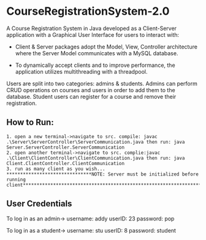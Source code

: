 # CourseRegistrationSystem-2.0
A Course Registration System in Java developed as a Client-Server application with a Graphical User Interface for users to interact with:
                       
- Client & Server packages adopt the Model, View, Controller architecture where the Server Model communicates with a MySQL database.
                       
- To dynamically accept clients and to improve performance, the application utilizes multithreading with a threadpool. 

Users are split into two categories: admins & students.
Admins can perform CRUD operations on courses and users in order to add them to the database. Student users can register for a course and remove their registration.  

## How to Run:
    1. open a new terminal->navigate to src. compile: javac .\Server\ServerController\ServerCommunication.java then run: java Server.ServerController.ServerCommunication 
    2. open another terminal->navigate to src. complie:javac .\Client\ClientController\ClientCommunication.java then run: java Client.ClientController.ClientCommunication
    3. run as many client as you wish...
    *******************************NOTE: Server must be initialized before running client**********************************************************************************


## User Credentials
To log in as an admin->  username: addy
                          userID: 23
                          password: pop
                       
To log in as a student-> username: stu
                         userID: 8
                         password: student
                        



